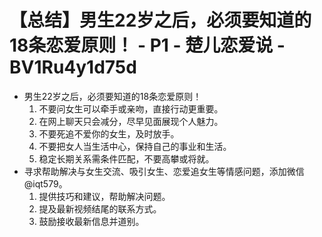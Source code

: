# 【总结】男生22岁之后，必须要知道的18条恋爱原则！ - P1 - 楚儿恋爱说 - BV1Ru4y1d75d

-   男生22岁之后，必须要知道的18条恋爱原则！
    1.  不要问女生可以牵手或亲吻，直接行动更重要。
    2.  在网上聊天只会减分，尽早见面展现个人魅力。
    3.  不要死追不爱你的女生，及时放手。
    4.  不要把女人当生活中心，保持自己的事业和生活。
    5.  稳定长期关系需条件匹配，不要高攀或将就。
-   寻求帮助解决与女生交流、吸引女生、恋爱追女生等情感问题，添加微信@iqt579。
    1.  提供技巧和建议，帮助解决问题。
    2.  提及最新视频结尾的联系方式。
    3.  鼓励接收最新信息并道别。